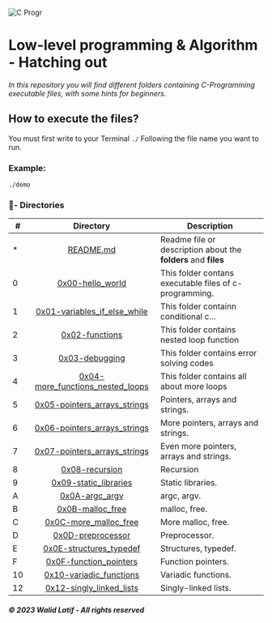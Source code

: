 ![C Progr]([https://user-images.githubusercontent.com/125874545/226924053-bd9423a6-6b45-455a-b379-3dc084da0fd2.png])

# Low-level programming & Algorithm - Hatching out

_In this repository you will find different folders containing C-Programming executable files, with some hints for beginners._

## How to execute the files?

You must first write to your Terminal `./` Following the file name you want to run.

### Example:
```
./demo
```

### :file_folder:- Directories

#|Directory|Description
---|:---:|---
*|[README.md](./README.md)| Readme file or description about the **folders** and __files__
0|[0x00-hello_world](./0x00-hello_world)|This folder contans executable files of c-programming.
1|[0x01-variables_if_else_while](./0x01-variables_if_else_while)|This folder containn conditional c...
2|[0x02-functions](./0x02-functions_nested_loops)|This folder contains nested loop function
3|[0x03-debugging](./0x03-debugging)|This folder contains error solving codes
4|[0x04-more_functions_nested_loops](./0x04-more_functions_nested_loops)|This folder contains all about more loops
5|[0x05-pointers_arrays_strings](./0x05-pointers_arrays_stringss)| Pointers, arrays and strings.
6|[0x06-pointers_arrays_strings](./0x06-pointers_arrays_stringss)| More pointers, arrays and strings.
7|[0x07-pointers_arrays_strings](./0x07-pointers_arrays_stringss)| Even more pointers, arrays and strings.
8|[0x08-recursion](./0x08-recursion)| Recursion
9|[0x09-static_libraries](./0x09-static_libraries)| Static libraries.
A|[0x0A-argc_argv](./0x0A-argc_argv)| argc, argv.
B|[0x0B-malloc_free](./0x0B-malloc_free)| malloc, free.
C|[0x0C-more_malloc_free](./0x0C-more_malloc_free)| More malloc, free.
D|[0x0D-preprocessor](./0x0D-preprocessor)| Preprocessor.
E|[0x0E-structures_typedef](./0x0E-structures_typedef)| Structures, typedef.
F|[0x0F-function_pointers](./0x0F-function_pointers)| Function pointers.
10|[0x10-variadic_functions](./0x10-variadic_functions)| Variadic functions.
12|[0x12-singly_linked_lists](./0x12-singly_linked_lists)| Singly-linked lists.






##### © 2023 **Walid Latif - All rights reserved**
